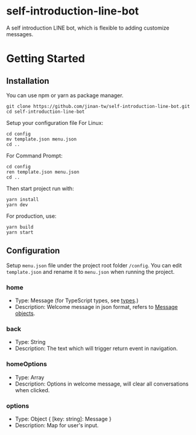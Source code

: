 # self-introduction-line-bot
A self introduction LINE bot, which is flexible to adding customize messages.

# Getting Started
## Installation
You can use npm or yarn as package manager.

```
git clone https://github.com/jinan-tw/self-introduction-line-bot.git
cd self-introduction-line-bot
```

Setup your configuration file
For Linux:
```
cd config
mv template.json menu.json
cd ..
```
For Command Prompt:
```
cd config
ren template.json menu.json
cd ..
```

Then start project run with:
```
yarn install
yarn dev
```

For production, use:
```
yarn build
yarn start
```

## Configuration
Setup `menu.json` file under the project root folder `/config`.
You can edit `template.json` and rename it to `menu.json` when running the project.

### home
* Type: Message (for TypeScript types, see [types](https://github.com/line/line-bot-sdk-nodejs/blob/master/lib/types.ts).)
* Description: Welcome message in json format, refers to [Message objects](https://developers.line.biz/zh-hant/reference/messaging-api/#message-objects).

### back
* Type: String
* Description: The text which will trigger return event in navigation.

### homeOptions
* Type: Array
* Description: Options in welcome message, will clear all conversations when clicked.

### options
* Type: Object { [key: string]: Message }
* Description: Map for user's input.
